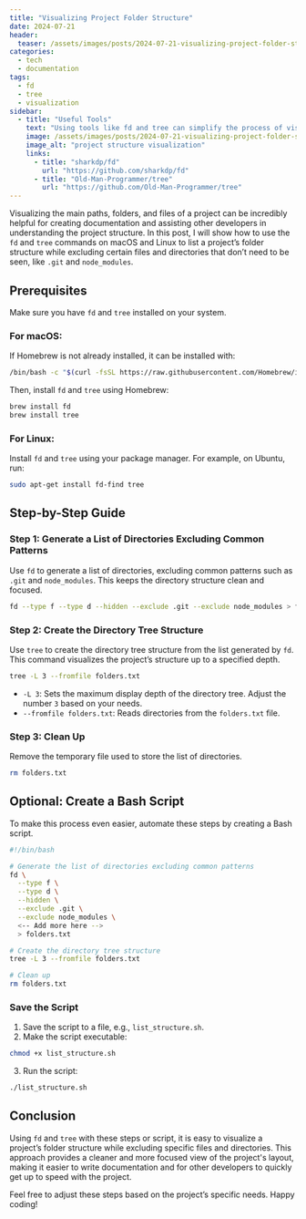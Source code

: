 ```yaml
---
title: "Visualizing Project Folder Structure"
date: 2024-07-21
header:
  teaser: /assets/images/posts/2024-07-21-visualizing-project-folder-structure.webp
categories:
  - tech
  - documentation
tags:
  - fd
  - tree
  - visualization
sidebar:
  - title: "Useful Tools"
    text: "Using tools like fd and tree can simplify the process of visualizing your project structure and aid in documentation."
    image: /assets/images/posts/2024-07-21-visualizing-project-folder-structure.webp
    image_alt: "project structure visualization"
    links:
      - title: "sharkdp/fd"
        url: "https://github.com/sharkdp/fd"
      - title: "Old-Man-Programmer/tree"
        url: "https://github.com/Old-Man-Programmer/tree"
---
```


Visualizing the main paths, folders, and files of a project can be incredibly helpful for creating documentation and assisting other developers in understanding the project structure. In this post, I will show how to use the `fd` and `tree` commands on macOS and Linux to list a project’s folder structure while excluding certain files and directories that don’t need to be seen, like `.git` and `node_modules`.

## Prerequisites
Make sure you have `fd` and `tree` installed on your system.

### For macOS:

If Homebrew is not already installed, it can be installed with:
```bash
/bin/bash -c "$(curl -fsSL https://raw.githubusercontent.com/Homebrew/install/HEAD/install.sh)"
```

Then, install `fd` and `tree` using Homebrew:
```bash
brew install fd
brew install tree
```

### For Linux:

Install `fd` and `tree` using your package manager. For example, on Ubuntu, run:
```bash
sudo apt-get install fd-find tree
```

## Step-by-Step Guide

### Step 1: Generate a List of Directories Excluding Common Patterns

Use `fd` to generate a list of directories, excluding common patterns such as `.git` and `node_modules`. This keeps the directory structure clean and focused.

```bash
fd --type f --type d --hidden --exclude .git --exclude node_modules > folders.txt
```

### Step 2: Create the Directory Tree Structure

Use `tree` to create the directory tree structure from the list generated by `fd`. This command visualizes the project’s structure up to a specified depth.

```bash
tree -L 3 --fromfile folders.txt
```

- `-L 3`: Sets the maximum display depth of the directory tree. Adjust the number `3` based on your needs.
- `--fromfile folders.txt`: Reads directories from the `folders.txt` file.

### Step 3: Clean Up

Remove the temporary file used to store the list of directories.

```bash
rm folders.txt
```

## Optional: Create a Bash Script

To make this process even easier, automate these steps by creating a Bash script.

```bash
#!/bin/bash

# Generate the list of directories excluding common patterns
fd \
  --type f \
  --type d \
  --hidden \
  --exclude .git \
  --exclude node_modules \
  <-- Add more here -->
  > folders.txt

# Create the directory tree structure
tree -L 3 --fromfile folders.txt

# Clean up
rm folders.txt
```

### Save the Script

1. Save the script to a file, e.g., `list_structure.sh`.
2. Make the script executable:
```bash
chmod +x list_structure.sh
```
3. Run the script:
```bash
./list_structure.sh
```

## Conclusion

Using `fd` and `tree` with these steps or script, it is easy to visualize a project’s folder structure while excluding specific files and directories. This approach provides a cleaner and more focused view of the project's layout, making it easier to write documentation and for other developers to quickly get up to speed with the project.

Feel free to adjust these steps based on the project’s specific needs. Happy coding!
